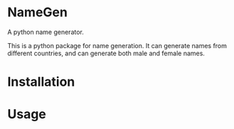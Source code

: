 # NameGen
A python name generator.

This is a python package for name generation. It can generate names from different countries, and can generate both male and female names.

# Installation


# Usage

